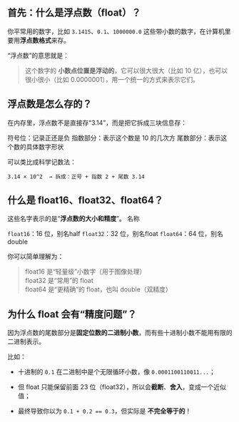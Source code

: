 ## 首先：什么是浮点数（float）？

你平常用的数字，比如 `3.1415`、`0.1`、`1000000.0` 这些带小数的数字，在计算机里要用**浮点数格式**来存。

“浮点数”的意思就是：

> 这个数字的 **小数点位置是浮动的**，它可以很大很大（比如 10 亿），也可以很小很小（比如 0.0000001），用一个统一的方式来表示它们。

## 浮点数是怎么存的？

在内存里，浮点数不是直接存“3.14”，而是把它拆成三块信息存：


符号位：记录正还是负
指数部分：表示这个数是 10 的几次方
尾数部分：表示这个数的具体数字形状

可以类比成科学记数法：
```
3.14 × 10^2  → 拆成：正号 + 指数 2 + 尾数 3.14
```

## 什么是 float16、float32、float64？

这些名字表示的是“**浮点数的大小和精度**”。
名称

`float16`：16 位，别名half
`float32`：32 位，别名float
`float64`：64 位，别名double

你可以简单理解为：

> float16 是“轻量级”小数字（用于图像处理）  
> float32 是“常用”的 float  
> float64 是“更精确”的 float，也叫 double（双精度）

## 为什么 float 会有“精度问题”？

因为浮点数的尾数部分是**固定位数的二进制小数**，而有些十进制小数不能用有限的二进制表示。

比如：

-   十进制的 `0.1` 在二进制中是个无限循环小数，像 `0.0001100110011...`；
    
-   但 float 只能保留前面 23 位（float32），所以会**截断**、**舍入**，变成一个近似值；
    
-   最终导致你以为 `0.1 + 0.2 == 0.3`，但实际是 **不完全等于的**！
<!--stackedit_data:
eyJoaXN0b3J5IjpbLTIzNjc1NjQxNSwtMjA4ODc0NjYxMl19
-->